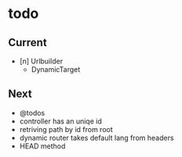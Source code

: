 # todo

## Current

- [n] Urlbuilder
  - DynamicTarget

## Next

- @todos
- controller has an uniqe id
- retriving path by id from root
- dynamic router takes default lang from headers  
- HEAD method
